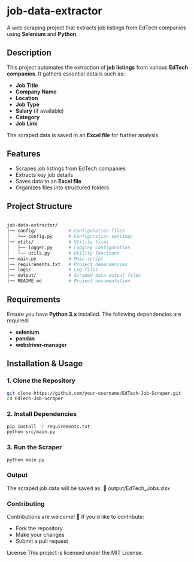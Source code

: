 # **job-data-extractor**  

A web scraping project that extracts job listings from EdTech companies using **Selenium** and **Python**.  

## **Description**  

This project automates the extraction of **job listings** from various **EdTech companies**. It gathers essential details such as:  
- **Job Title**  
- **Company Name**  
- **Location**  
- **Job Type**  
- **Salary** (if available)  
- **Category**  
- **Job Link**  

The scraped data is saved in an **Excel file** for further analysis.  

## **Features**  

- Scrapes job listings from EdTech companies  
- Extracts key job details  
- Saves data to an **Excel file**  
- Organizes files into structured folders  

## **Project Structure**  

```sh

job-data-extractor/
│── config/            # Configuration files  
│   └── config.py      # Configuration settings  
│── utils/             # Utility files  
│   ├── logger.py      # Logging configuration  
│   └── utils.py       # Utility functions  
│── main.py            # Main script  
│── requirements.txt   # Project dependencies  
│── logs/              # Log files  
│── output/            # Scraped data output files  
│── README.md          # Project documentation

   ```

## **Requirements**  

Ensure you have **Python 3.x** installed. The following dependencies are required:  
- **selenium**  
- **pandas**  
- **webdriver-manager**  

## **Installation & Usage**  

### **1. Clone the Repository**  

```sh
git clone https://github.com/your-username/EdTech-Job-Scraper.git
cd EdTech-Job-Scraper
   ```
### **2. Install Dependencies**

```sh
pip install -r requirements.txt
python src/main.py
   ```

### **3. Run the Scraper**

```sh
python main.py
   ```

### **Output**
The scraped job data will be saved as:
📁 output/EdTech_Jobs.xlsx

### **Contributing**
Contributions are welcome! 🚀
If you'd like to contribute:

- Fork the repository
- Make your changes
- Submit a pull request

License
This project is licensed under the MIT License.
